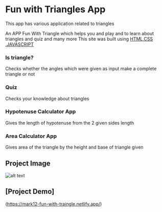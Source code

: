 



# Fun with Triangles App

This app has various application related to triangles 

An APP Fun With Triangle which helps you and play and to learn about triangles and quiz and many more 
This site was built using [HTML,CSS ,JAVASCRIPT]()

### Is triangle?
Checks whether the angles which were given as input make a complete triangle or not

### Quiz
Checks your knowledge about triangles

### Hypotenuse Calculator App
Gives the length of hypotenuse from the 2 given sides length 


### Area Calculator App
Gives area of the triangle by the height and base of triangle given

## Project Image
![alt text]("https://user-images.githubusercontent.com/106140073/194101405-f44c0357-ce8f-4525-baa1-8464d7f85dd7.png")

## [Project Demo]
(https://mark12-fun-with-traingle.netlify.app/)
